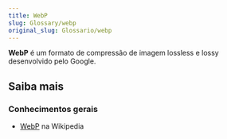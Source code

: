 ```yaml
---
title: WebP
slug: Glossary/webp
original_slug: Glossario/webp
---
```


**WebP** é um formato de compressão de imagem lossless e lossy desenvolvido pelo Google.

## Saiba mais

### Conhecimentos gerais

- [WebP](https://en.wikipedia.org/wiki/WebP) na Wikipedia
